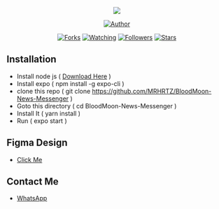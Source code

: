 <p align="center">
<img src="./src/media/screenshot/ss.png"/>
</p>
<p align="center">
<!-- <h1>ANCHT BOT</h1> -->
</p>
<p align="center">
<a href="https://github.com/MRHRTZ"><img title="Author" src="https://img.shields.io/badge/Author-MRHRTZ-red.svg?style=for-the-badge&logo=github"></a>
</p>
<p align="center">
<a href="https://github.com/MRHRTZ/BloodMoon-News-Messenger/network/members"><img title="Forks" src="https://img.shields.io/github/forks/MRHRTZ/BloodMoon-News-Messenger?color=red&style=flat-square"></a>
<a href="https://github.com/MRHRTZ/BloodMoon-News-Messenger/watchers"><img title="Watching" src="https://img.shields.io/github/watchers/MRHRTZ/BloodMoon-News-Messenger?label=Watchers&color=blue&style=flat-square"></a>
<a href="https://github.com/MRHRTZ/BloodMoon-News-Messenger"><img title="Followers" src="https://img.shields.io/github/followers/MRHRTZ?color=blue&style=flat-square"></a>
<a href="https://github.com/MRHRTZ/BloodMoon-News-Messenger/stargazers/"><img title="Stars" src="https://img.shields.io/github/stars/MRHRTZ/BloodMoon-News-Messenger?color=red&style=flat-square"></a>
</p>

## Installation
- Install node js ( <a href="https://nodejs.org/en/download/">Download Here</a> )
- Install expo ( npm install -g expo-cli )
- clone this repo ( git clone https://github.com/MRHRTZ/BloodMoon-News-Messenger )
- Goto this directory ( cd BloodMoon-News-Messenger )
- Install It ( yarn install )
- Run ( expo start )

## Figma Design
- <a href="https://www.figma.com/file/v6zHa6YyDJNuferViFZw8r/BloodMoon-News-Messenger?node-id=0%3A1">Click Me</a> 

## Contact Me
- <a href="https://wa.me/79581331547?text=Hi">WhatsApp</a>
